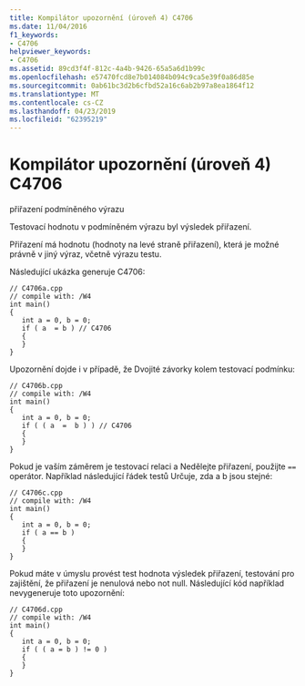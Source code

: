 ```yaml
---
title: Kompilátor upozornění (úroveň 4) C4706
ms.date: 11/04/2016
f1_keywords:
- C4706
helpviewer_keywords:
- C4706
ms.assetid: 89cd3f4f-812c-4a4b-9426-65a5a6d1b99c
ms.openlocfilehash: e57470fcd8e7b014084b094c9ca5e39f0a86d85e
ms.sourcegitcommit: 0ab61bc3d2b6cfbd52a16c6ab2b97a8ea1864f12
ms.translationtype: MT
ms.contentlocale: cs-CZ
ms.lasthandoff: 04/23/2019
ms.locfileid: "62395219"
---
```

# <a name="compiler-warning-level-4-c4706"></a>Kompilátor upozornění (úroveň 4) C4706

přiřazení podmíněného výrazu

Testovací hodnotu v podmíněném výrazu byl výsledek přiřazení.

Přiřazení má hodnotu (hodnoty na levé straně přiřazení), která je možné právně v jiný výraz, včetně výrazu testu.

Následující ukázka generuje C4706:

```
// C4706a.cpp
// compile with: /W4
int main()
{
   int a = 0, b = 0;
   if ( a  = b ) // C4706
   {
   }
}
```

Upozornění dojde i v případě, že Dvojité závorky kolem testovací podmínku:

```
// C4706b.cpp
// compile with: /W4
int main()
{
   int a = 0, b = 0;
   if ( ( a  =  b ) ) // C4706
   {
   }
}
```

Pokud je vaším záměrem je testovací relaci a Nedělejte přiřazení, použijte `==` operátor. Například následující řádek testů Určuje, zda a b jsou stejné:

```
// C4706c.cpp
// compile with: /W4
int main()
{
   int a = 0, b = 0;
   if ( a == b )
   {
   }
}
```

Pokud máte v úmyslu provést test hodnota výsledek přiřazení, testování pro zajištění, že přiřazení je nenulová nebo not null. Následující kód například nevygeneruje toto upozornění:

```
// C4706d.cpp
// compile with: /W4
int main()
{
   int a = 0, b = 0;
   if ( ( a = b ) != 0 )
   {
   }
}
```